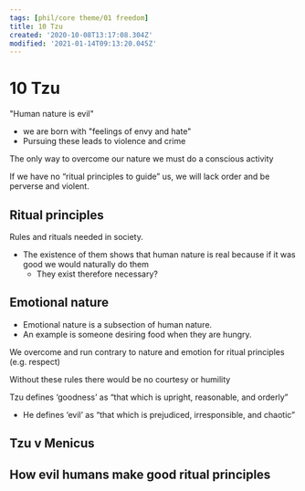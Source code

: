 ```yaml
---
tags: [phil/core theme/01 freedom]
title: 10 Tzu
created: '2020-10-08T13:17:08.304Z'
modified: '2021-01-14T09:13:20.045Z'
---
```


# 10 Tzu
"Human nature is evil"
- we are born with "feelings of envy and hate"
- Pursuing these leads to violence and crime

The only way to overcome our nature we must do a conscious activity



If we have no “ritual principles to guide” us, we will lack order and be perverse and violent.



## Ritual principles

Rules and rituals needed in society.

- The existence of them shows that human nature is real because if it was good we would naturally do them
  - They exist therefore necessary?

## Emotional nature

- Emotional nature is a subsection of human nature.
- An example is someone desiring food when they are hungry.

We overcome and run contrary to nature and emotion for ritual principles (e.g. respect)

Without these rules there would be no courtesy or humility

Tzu defines ‘goodness’ as “that which is upright, reasonable, and orderly” 

- He defines ‘evil’ as “that which is prejudiced, irresponsible, and chaotic” 



## Tzu v Menicus

## How evil humans make good ritual principles

